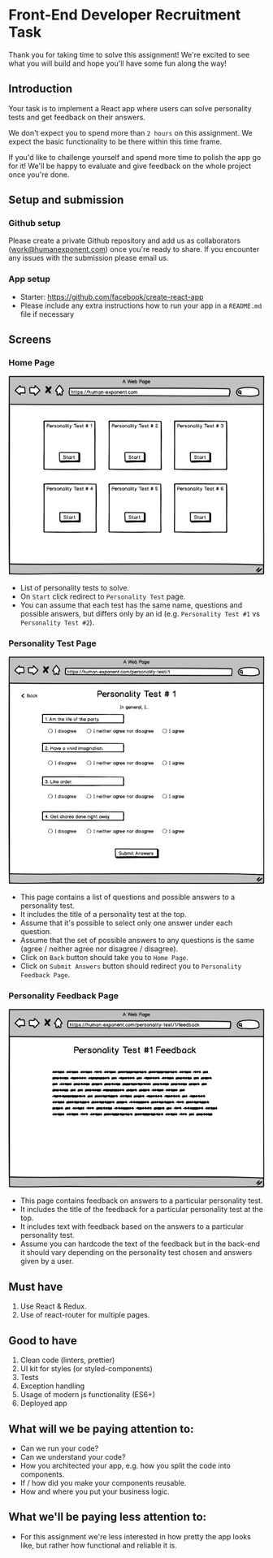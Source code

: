 # Front-End Developer Recruitment Task

Thank you for taking time to solve this assignment! We're excited to see what you will build and hope you'll have some fun along the way!

## Introduction
Your task is to implement a React app where users can solve personality tests and get feedback on their answers.

We don't expect you to spend more than `2 hours` on this assignment. We expect the basic functionality to be there within
this time frame.

If you'd like to challenge yourself and spend more time to polish the app go for it!
We'll be happy to evaluate and give feedback on the whole project once you're done.

## Setup and submission

### Github setup

Please create a private Github repository and add us as collaborators (work@humanexponent.com) once you're ready to share.
If you encounter any issues with the submission please email us.

### App setup

* Starter: https://github.com/facebook/create-react-app
* Please include any extra instructions how to run your app in a `README.md` file if necessary

## Screens

### Home Page

![Homepage](main_page.png)

* List of personality tests to solve.
* On `Start` click redirect to `Personality Test` page.
* You can assume that each test has the same name, questions and possible answers,
 but differs only by an id (e.g. `Personality Test #1` vs `Personality Test #2`).

### Personality Test Page

![Personality Test Page](personality_test.png)

* This page contains a list of questions and possible answers to a personality test.
* It includes the title of a personality test at the top.
* Assume that it's possible to select only one answer under each question.
* Assume that the set of possible answers to any questions is the same (agree / neither agree nor disagree / disagree).
* Click on `Back` button should take you to `Home Page`.
* Click on `Submit Answers` button should redirect you to `Personality Feedback Page`.

### Personality Feedback Page

![Personality Test Feedback Page](feedback.png)

* This page contains feedback on answers to a particular personality test.
* It includes the title of the feedback for a particular personality test at the top.
* It includes text with feedback based on the answers to a particular personality test.
* Assume you can hardcode the text of the feedback but in the back-end it should vary
  depending on the personality test chosen and answers given by a user.

## Must have

1. Use React & Redux.
2. Use of react-router for multiple pages.

## Good to have

1. Clean code (linters, prettier)
2. UI kit for styles (or styled-components)
3. Tests
4. Exception handling
5. Usage of modern js functionality (ES6+)
6. Deployed app

## What will we be paying attention to:
* Can we run your code?
* Can we understand your code?
* How you architected your app, e.g. how you split the code into components.
* If / how did you make your components reusable.
* How and where you put your business logic.

## What we'll be paying less attention to:
* For this assignment we're less interested in how pretty the app looks like, but rather how functional and reliable it is.





